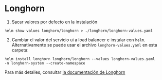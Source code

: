 # Longhorn #

1. Sacar valores por defecto en la instalación
```shell
helm show values longhorn/longhorn > ./longhorn/longhorn-values.yaml
```
2. Cambiar el valor del servicio ui a load balancer e instalar con `helm`. Alternativamente se puede usar el archivo `longhorn-values.yaml` en esta carpeta:
```shell
helm install longhorn longhorn/longhorn --values longhorn-values.yaml -n longhorn-system --create-namespace
```

Para más detalles, consultar [la documentación de Longhorn](https://longhorn.io/docs/1.2.4/)